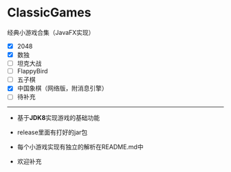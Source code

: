 # ClassicGames
经典小游戏合集（JavaFX实现）

- [x] 2048
- [x] 数独
- [ ] 坦克大战
- [ ] FlappyBird
- [ ] 五子棋
- [x] 中国象棋（网络版，附消息引擎）
- [ ] 待补充

---

- 基于**JDK8**实现游戏的基础功能

- release里面有打好的jar包

- 每个小游戏实现有独立的解析在README.md中

- 欢迎补充

